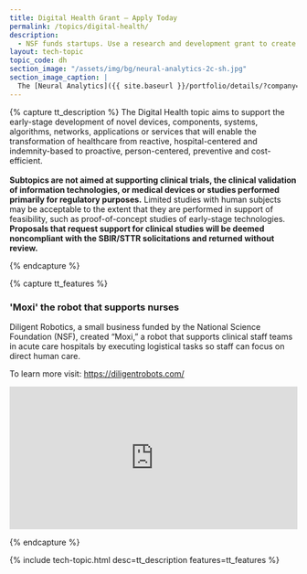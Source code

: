 ```yaml
---
title: Digital Health Grant – Apply Today
permalink: /topics/digital-health/
description: 
  - NSF funds startups. Use a research and development grant to create digital health applications.
layout: tech-topic
topic_code: dh
section_image: "/assets/img/bg/neural-analytics-2c-sh.jpg"
section_image_caption: |
  The [Neural Analytics]({{ site.baseurl }}/portfolio/details/?company=neural-analytics#neural-analytics) Lucid™ M1 transcranial Doppler Ultrasound System is indicated as an adjunct to the standard clinical practices for measuring and displaying cerebral blood flow velocity within the major conducting arteries and veins of the head and neck. Additionally, the Lucid™ M1 System measures the occurrence of transient emboli signals within the blood stream.
---
```

{% capture tt_description %}
The Digital Health topic aims to support the early-stage development of novel devices, components, systems, algorithms, networks, applications or services that will enable the transformation of healthcare from reactive, hospital-centered and indemnity-based to proactive, person-centered, preventive and cost-efficient. <br><br>
**Subtopics are not aimed at supporting clinical trials, the clinical validation of information technologies, or medical devices or studies performed primarily for regulatory purposes.** Limited studies with human subjects may be acceptable to the extent that they are performed in support of feasibility, such as proof-of-concept studies of early-stage technologies. **Proposals that request support for clinical studies will be deemed noncompliant with the SBIR/STTR solicitations and returned without review.**

{% endcapture %}

{% capture tt_features %}
<div class="usa-section usa-content usa-grid">
  <div class="image-video">
    <div class="usa-width-one-half">
      <h3>'Moxi' the robot that supports nurses</h3>
      <p>Diligent Robotics, a small business funded by the National Science Foundation (NSF), created “Moxi,” a robot that supports clinical staff teams in acute care hospitals by executing logistical tasks so staff can focus on direct human care.</p>
      <p>To learn more visit: <a href="https://diligentrobots.com/">https://diligentrobots.com/</a></p>
    </div>
    <div class="usa-width-one-half">
      <iframe sandbox="allow-same-origin allow-scripts" title="Diligent Robotics" width="100%" height="250" src="https://www.youtube.com/embed/Pdm0hix7OiI?modestbranding=1&showinfo=0&fs=1" frameborder="0" allowfullscreen=""></iframe>
    </div>
  </div>
</div>


{% endcapture %}

{% include tech-topic.html desc=tt_description features=tt_features %}
